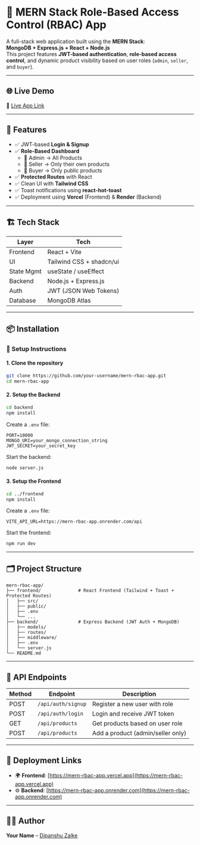 # 🔐 MERN Stack Role-Based Access Control (RBAC) App

A full-stack web application built using the **MERN Stack**:  
**MongoDB + Express.js + React + Node.js**  
This project features **JWT-based authentication**, **role-based access control**, and dynamic product visibility based on user roles (`admin`, `seller`, and `buyer`).

---

## 🌐 Live Demo

🔗 [Live App Link](https://mern-rbac-app.vercel.app/)

---

## 🚀 Features

- ✅ JWT-based **Login & Signup**
- ✅ **Role-Based Dashboard**
  - 👑 Admin → All Products
  - 🛒 Seller → Only their own products
  - 👤 Buyer → Only public products
- ✅ **Protected Routes** with React
- ✅ Clean UI with **Tailwind CSS**
- ✅ Toast notifications using **react-hot-toast**
- ✅ Deployment using **Vercel** (Frontend) & **Render** (Backend)

---

## 🏗️ Tech Stack

| Layer      | Tech                     |
|------------|--------------------------|
| Frontend   | React + Vite             |
| UI         | Tailwind CSS + shadcn/ui |
| State Mgmt | useState / useEffect     |
| Backend    | Node.js + Express.js     |
| Auth       | JWT (JSON Web Tokens)    |
| Database   | MongoDB Atlas            |

---

## 📦 Installation

### 🔧 Setup Instructions

#### 1. Clone the repository

```bash
git clone https://github.com/your-username/mern-rbac-app.git
cd mern-rbac-app
```

#### 2. Setup the Backend

```bash
cd backend
npm install
```

Create a `.env` file:

```env
PORT=10000
MONGO_URI=your_mongo_connection_string
JWT_SECRET=your_secret_key
```

Start the backend:

```bash
node server.js
```

#### 3. Setup the Frontend

```bash
cd ../frontend
npm install
```

Create a `.env` file:

```env
VITE_API_URL=https://mern-rbac-app.onrender.com/api
```

Start the frontend:

```bash
npm run dev
```

---

## 🗂️ Project Structure

```
mern-rbac-app/
├── frontend/              # React Frontend (Tailwind + Toast + Protected Routes)
│   ├── src/
│   ├── public/
│   ├── .env
│   └── ...
├── backend/               # Express Backend (JWT Auth + MongoDB)
│   ├── models/
│   ├── routes/
│   ├── middleware/
│   ├── .env
│   └── server.js
└── README.md
```

---

## 🧪 API Endpoints

| Method | Endpoint           | Description                         |
|--------|--------------------|-------------------------------------|
| POST   | `/api/auth/signup` | Register a new user with role       |
| POST   | `/api/auth/login`  | Login and receive JWT token         |
| GET    | `/api/products`    | Get products based on user role     |
| POST   | `/api/products`    | Add a product (admin/seller only)   |

---

## 🔗 Deployment Links

- 🌍 **Frontend**: [https://mern-rbac-app.vercel.app](https://mern-rbac-app.vercel.app)  
- ⚙️ **Backend**: [https://mern-rbac-app.onrender.com](https://mern-rbac-app.onrender.com)

---

## 🙋‍♂️ Author

**Your Name** – [Dipanshu Zalke](dipanshuzalke.xyz)
